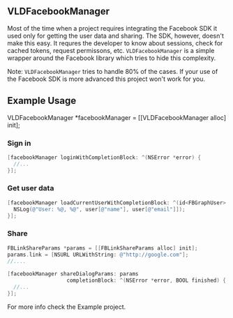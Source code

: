 ## VLDFacebookManager

Most of the time when a project requires integrating the Facebook SDK it used only for getting the user data and sharing. 
The SDK, however, doesn't make this easy. It requres the developer to know about sessions, check for cached tokens, 
request permissons, etc. `VLDFacebookManager` is a simple wrapper around the Facebook library which tries to hide this complexity. 

Note: `VLDFacebookManager` tries to handle 80% of the cases.
If your use of the Facebook SDK is more advanced this project won't work for you.

## Example Usage

VLDFacebookManager *facebookManager = [[VLDFacebookManager alloc] init];

### Sign in

```objective-c
[facebookManager loginWithCompletionBlock: ^(NSError *error) {
  //...
}];
```

### Get user data

```objective-c
[facebookManager loadCurrentUserWithCompletionBlock: ^(id<FBGraphUser> user, NSError *error) {
  NSLog(@"User: %@, %@", user[@"name"], user[@"email"]]);
}];
```

### Share

```objective-c
FBLinkShareParams *params = [[FBLinkShareParams alloc] init];
params.link = [NSURL URLWithString: @"http://google.com"];
//....
    
[facebookManager shareDialogParams: params
                   completionBlock: ^(NSError *error, BOOL finished) {
  //...             
}];
```

For more info check the Example project.

       

